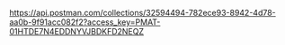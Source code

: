 https://api.postman.com/collections/32594494-782ece93-8942-4d78-aa0b-9f91acc082f2?access_key=PMAT-01HTDE7N4EDDNYVJBDKFD2NEQZ